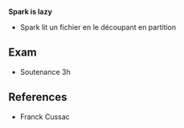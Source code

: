 **Spark is lazy**

- Spark lit un fichier en le découpant en partition
## Exam
- Soutenance 3h
## References
- Franck Cussac